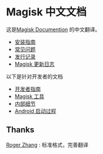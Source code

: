 # Magisk 中文文档

这是[Magisk Documention](https://topjohnwu.github.io/Magisk/) 的中文翻译。
- [安装指南](install.md)
- [常见问题](faq.md)
- [发行记录](releases/index.md)
- [Magisk 更新日志](changes.md)

以下是针对开发者的文档

- [开发者指南](guides.md)
- [Magisk 工具](tools.md)
- [内部细节](details.md)
- [Android 启动过程](boot.md)
 
## Thanks
 [Roger Zhang](https://github.com/RogerNB666) : 标准格式，完善翻译
